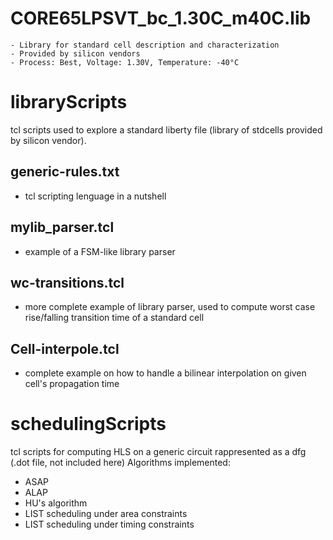 # CORE65LPSVT_bc_1.30C_m40C.lib
	- Library for standard cell description and characterization
	- Provided by silicon vendors
	- Process: Best, Voltage: 1.30V, Temperature: -40°C

# libraryScripts
tcl scripts used to explore a standard liberty file (library of stdcells provided by silicon vendor).

## generic-rules.txt
- tcl scripting lenguage in a nutshell
	
## mylib_parser.tcl
- example of a FSM-like library parser

## wc-transitions.tcl
- more complete example of library parser, used to compute worst case rise/falling transition time
	  of a standard cell
	  
## Cell-interpole.tcl
- complete example on how to handle a bilinear interpolation on given cell's propagation time

# schedulingScripts
tcl scripts for computing HLS on a generic circuit rappresented as a dfg (.dot file, not included here)
Algorithms implemented:
- ASAP
- ALAP
- HU's algorithm
- LIST scheduling under area constraints
- LIST scheduling under timing constraints
